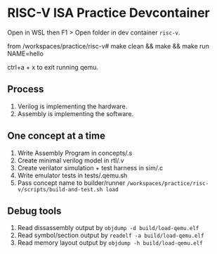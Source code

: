 # RISC-V ISA Practice Devcontainer

Open in WSL then F1 > Open folder in dev container `risc-v`.

from /workspaces/practice/risc-v# make clean && make && make run NAME=hello

ctrl+a + x to exit running qemu.

## Process

1. Verilog is implementing the hardware.
1. Assembly is implementing the software.

## One concept at a time

1. Write Assembly Program in concepts/<concept>.s
2. Create minimal verilog model in rtl/<concept>.v
3. Create verilator simulation + test harness in sim/<concept>.c
4. Write emulator tests in tests/<concept>.qemu.sh
5. Pass concept name to builder/runner `/workspaces/practice/risc-v/scripts/build-and-test.sh load`

## Debug tools

1. Read dissassembly output by `objdump -d build/load-qemu.elf`
2. Read symbol/section output by `readelf -a build/load-qemu.elf`
3. Read memory layout output by `objdump -h build/load-qemu.elf`
